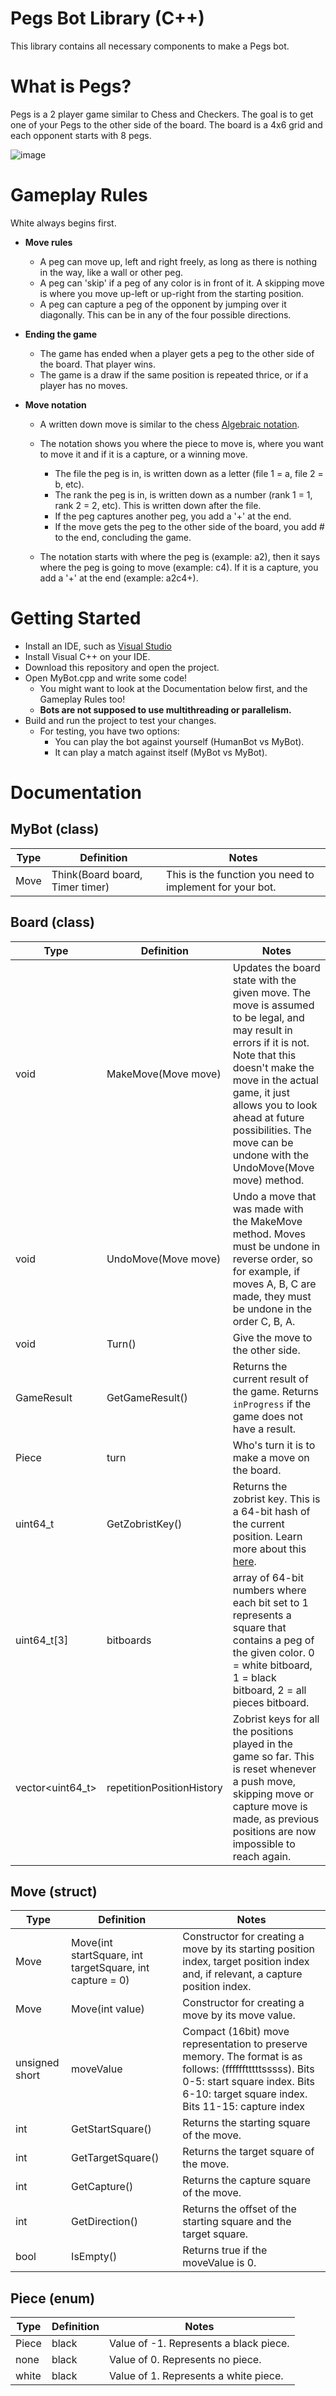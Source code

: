 # Pegs Bot Library (C++)
This library contains all necessary components to make a Pegs bot.

# What is Pegs?
Pegs is a 2 player game similar to Chess and Checkers. The goal is to get one of your Pegs to the other side of the board.
The board is a 4x6 grid and each opponent starts with 8 pegs.

![image](https://github.com/user-attachments/assets/e9edc669-8991-4958-a794-e2b397cdb228)

# Gameplay Rules
White always begins first.

- **Move rules**
  - A peg can move up, left and right freely, as long as there is nothing in the way, like a wall or other peg.
  - A peg can 'skip' if a peg of any color is in front of it. A skipping move is where you move up-left or up-right from the starting position.
  - A peg can capture a peg of the opponent by jumping over it diagonally. This can be in any of the four possible directions.

- **Ending the game**
  - The game has ended when a player gets a peg to the other side of the board. That player wins.
  - The game is a draw if the same position is repeated thrice, or if a player has no moves.

- **Move notation**
  - A written down move is similar to the chess [Algebraic notation](https://www.chess.com/terms/chess-notation).
  - The notation shows you where the piece to move is, where you want to move it and if it is a capture, or a winning move.
    - The file the peg is in, is written down as a letter (file 1 = a, file 2 = b, etc).
    - The rank the peg is in, is written down as a number (rank 1 = 1, rank 2 = 2, etc). This is written down after the file.
    - If the peg captures another peg, you add a '+' at the end.
    - If the move gets the peg to the other side of the board, you add # to the end, concluding the game.

  - The notation starts with where the peg is (example: a2), then it says where the peg is going to move (example: c4). If it is a capture, you add a '+' at the end (example: a2c4+).

# Getting Started
- Install an IDE, such as [Visual Studio](https://visualstudio.microsoft.com/downloads/)
- Install Visual C++ on your IDE.
- Download this repository and open the project.
- Open MyBot.cpp and write some code!
  - You might want to look at the Documentation below first, and the Gameplay Rules too!
  - **Bots are not supposed to use multithreading or parallelism.**
- Build and run the project to test your changes.
  - For testing, you have two options:
    - You can play the bot against yourself (HumanBot vs MyBot).
    - It can play a match against itself (MyBot vs MyBot).

# Documentation

## MyBot (class)
| Type | Definition | Notes |
| --- | --- | --- |
| Move | Think(Board board, Timer timer) | This is the function you need to implement for your bot. |


## Board (class)
| Type | Definition | Notes |
| --- | --- | --- |
| void | MakeMove(Move move) | Updates the board state with the given move. The move is assumed to be legal, and may result in errors if it is not. Note that this doesn't make the move in the actual game, it just allows you to look ahead at future possibilities. The move can be undone with the UndoMove(Move move) method.|
| void | UndoMove(Move move) | Undo a move that was made with the MakeMove method. Moves must be undone in reverse order, so for example, if moves A, B, C are made, they must be undone in the order C, B, A. |
| void | Turn() | Give the move to the other side. |
| GameResult | GetGameResult() | Returns the current result of the game. Returns `inProgress` if the game does not have a result. |
| Piece | turn | Who's turn it is to make a move on the board. |
| uint64_t | GetZobristKey() | Returns the zobrist key. This is a 64-bit hash of the current position. Learn more about this [here](https://www.chessprogramming.org/Zobrist_Hashing). |
| uint64_t\[3] | bitboards | array of 64-bit numbers where each bit set to 1 represents a square that contains a peg of the given color. 0 = white bitboard, 1 = black bitboard, 2 = all pieces bitboard. |
| vector\<uint64_t> | repetitionPositionHistory | Zobrist keys for all the positions played in the game so far. This is reset whenever a push move, skipping move or capture move is made, as previous positions are now impossible to reach again. |

## Move (struct)
| Type | Definition | Notes |
| --- | --- | --- |
| Move | Move(int startSquare, int targetSquare, int capture = 0) | Constructor for creating a move by its starting position index, target position index and, if relevant, a capture position index. |
| Move | Move(int value) | Constructor for creating a move by its move value. |
| unsigned short | moveValue | Compact (16bit) move representation to preserve memory. The format is as follows: (fffffftttttsssss). Bits 0-5: start square index. Bits 6-10: target square index. Bits 11-15: capture index |
| int | GetStartSquare() | Returns the starting square of the move. |
| int | GetTargetSquare() | Returns the target square of the move. |
| int | GetCapture() | Returns the capture square of the move. |
| int | GetDirection() | Returns the offset of the starting square and the target square. |
| bool | IsEmpty() | Returns true if the moveValue is 0. |

## Piece (enum)
| Type | Definition | Notes |
| --- | --- | --- |
| Piece | black | Value of -1. Represents a black piece. |
| none | black | Value of 0. Represents no piece. |
| white | black | Value of 1. Represents a white piece. |


